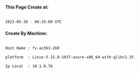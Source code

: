 
   
#### This Page Create at:

```bash

2023-05-30 - 06:35:09 UTC

```

#### Create By Machine:

```bash

Host Name : fv-az363-260

platform  : Linux-5.15.0-1037-azure-x86_64-with-glibc2.35

Ip Local  : 10.1.0.76

```

